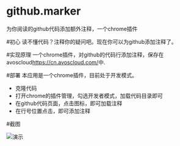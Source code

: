 github.marker
=============

为你阅读的github代码添加额外注释，一个chrome插件

#初心
读不懂代码？注释你的疑问吧。现在你可以为github添加注释了。


#实现原理
一个chrome插件，对github的代码行添加注释，保存在avoscloud<https://cn.avoscloud.com/>中.

#部署
本应用是一个chrome插件，目前处于开发模式。

- 克隆代码
- 打开chrome的插件管理，勾选开发者模式，加载代码目录即可
- 在github代码页面，点击图标，即可加载注释
- 在行号位置点击，即可添加注释


#截图

![演示](https://cloud.githubusercontent.com/assets/2367339/4455411/0e97350e-487f-11e4-9663-1d7722513592.png)
